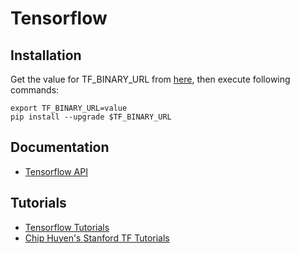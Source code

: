# Tensorflow

## Installation

Get the value for TF\_BINARY\_URL from [here](http://tflearn.org/installation/), then execute following commands:

    export TF_BINARY_URL=value
    pip install --upgrade $TF_BINARY_URL

## Documentation
   * [Tensorflow API](https://www.tensorflow.org/api_docs/python/)

## Tutorials
   * [Tensorflow Tutorials](https://www.tensorflow.org/tutorials/)
   * [Chip Huyen's Stanford TF Tutorials](https://github.com/chiphuyen/tf-stanford-tutorials)
